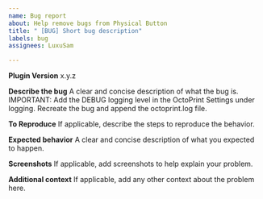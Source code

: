 ```yaml
---
name: Bug report
about: Help remove bugs from Physical Button
title: " [BUG] Short bug description"
labels: bug
assignees: LuxuSam

---
```


**Plugin Version**
x.y.z

**Describe the bug**
A clear and concise description of what the bug is.
IMPORTANT: Add the DEBUG logging level in the OctoPrint Settings under logging. Recreate the bug and append the octoprint.log file.

**To Reproduce**
If applicable, describe the steps to reproduce the behavior.

**Expected behavior**
A clear and concise description of what you expected to happen.

**Screenshots**
If applicable, add screenshots to help explain your problem.

**Additional context**
If applicable, add any other context about the problem here.
